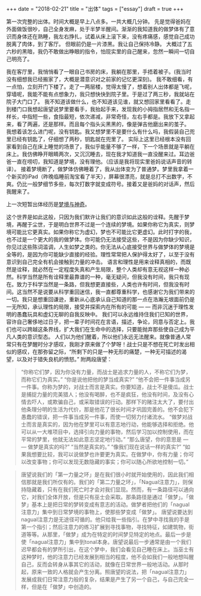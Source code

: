 +++ 
date = "2018-02-21"
title = "出体"
tags = ["essay"]
draft = true
+++

第一次完整的出体。时间大概是早上八点多。一共大概几分钟。
先是觉得爸妈在外面做饭很吵，自己全身发麻，处于半梦半醒间。渐渐的我知道我的做梦体有了意识而身体还在熟睡，我左右挣扎，试着从床上滚下来，没有疼痛感，感觉自己成功脱离了肉体，到了客厅。
但眼前仍是一片漆黑。我让自己保持冷静。
大概过了五六秒的黑暗，我仍不敢做出睁眼的指令，怕现实里的自己醒来，忽然一瞬间一切自己明亮了。

我在客厅里，我悄悄看了一眼自己书房的床，我躺在那里，手捂着被子。(我当时没有细想我已经搬家了，大概是潜意识对之前家的记忆更深刻)。
我不敢细看，有一点怕，立刻开门下楼了。走了一两层楼，觉得太慢了，想着别人出体都是飞呢，穿墙呢，我能不能有点想象力，我只想快快到院子里。于是过了两三秒，我就站在院子大门口了。
我不知道该做什么，也不知道该见谁，就又想回家里看看了。走到楼门口我想起唐望说梦里要看手，我抬起手来，发现我的小拇指居然和无名指一样长，中指短一些，食指最短，依次递减，非常奇怪，左右手都是。我放下又拿起来，看了两遍，还是那样。而且每个指头尖黑黑的，像是弹吉他磨出来的茧子。
我想着该怎么进门呢，没有钥匙。我又想梦里不是要什么有什么吗，我假装自己兜里已经有钥匙了，仔细想了两秒，钥匙就在兜里了。
实际上这里已经根本没有回家看到自己在床上睡觉的场景了，我似乎能量不够了一样，下一个场景就是平躺在床上。我仿佛睁开眼睛两次，又沉沉睡去，现在我才知道我一直没醒来过。耳边爸爸一直在唠叨，我知道是梦境，没有理他。（应该是我将现实里爸妈说话声音的转译）。
接着梦境断了，做梦体仿佛睡着了，我从出体变为了普通梦。梦里我拿着一个新买的iPad（昨晚临睡前淘宝看了半天），屏幕很漂亮，就是总打不出数字，不爽。仍比一般梦细节多些，每次打数字就变成符号。接着又是爸妈的对话声，然后我醒来了。

上一次短暂出体经历是[梦境与神奇](https://yanjiyu.com/posts/amazingdream/)。

这个世界是如此这般，只因为我们默许让我们的意识如此这般的诠释。先醒于梦境，再醒于尘世，于是明白世界不过是一个连续的梦境。如果你称它为真实，则梦境可能比它更真实。如果你称它为虚幻，梦也不可能比它更虚幻。此时打字的我，也不过是一个更大的我的做梦体。你可能仍无法接受这些，不是因为你缺少知识，你见过这些陈词滥调，人生如梦之类的。你无法从心底接受世界与做梦体的梦境是全等的，是因为你可能缺少直接的经验。理性常常把人保护得太好了，以至于没有意识到自己完全有机会接触到力量的冲击。
语言和理性是用来诠释真相的，而既然是诠释，就必然在一定程度失真和产生局限，整个人类却有意无视这样一种必然。科学当然是所有诠释里最靠谱的一种，毫无疑问，但我没有时间，我只有现在。致力于科学当然是一条路，但我想更直接些，人类也许有时间，但我没有时间。这当然不是说要从科学重回迷信，我一直都尊重科学，也感谢它为我们带来的一切。我只是想重回谦逊，重新从心底承认自己知道的那一点在浩瀚无垠面前仍是一无所知，承认理性的局限，接受并探索内在所有的可能 — — 而非沉迷于理性发明的愚蠢玩具和虚幻无聊的自我反映中。
我们可以永远维持住我们已知的世界，容许自己奢侈地过日子，把一辈子时间花在言语，描述，争论，同意与否定上。我们也可以跨越这条界线，扩大我们在生命中的选择，只要能抛弃那些使自己成为平凡人类的意识型态。
人们以为他们醒着，所以他们永远无法醒来。就像普通人常常只有在梦醒时分才感叹，我刚才原来做了个梦呀！战士只是不想在死亡时发出相似的感叹，在那弥留之际，“所剩下的只是一种无形的痛楚，一种无可描述的渴望，以及对于错失良机的愤怒。”
附两段唐望：

> “你称它们梦，因为你没有力量，而战士是追求力量的人，不称它们为梦，而称它们为真实。”
“你是说他把他的梦当成真实?”
“他不会把一件事当成另一件事。你称为梦的，对战士而言是真实。你要知道，战士不是傻瓜。战士是捕捉力量的完美猎人；他没有喝醉，也不是疯狂，他没有时间，及没有心情去吓人，或欺骗自己，或采取错误的行动。那样下的赌注太大了，要付出他条理分明的生活为代价，那是他花了很长时间才巩固完善的。他不会犯下愚蠢的错误，把一件事当成另一件事，而使一切努力付诸流水。
“做梦对战士而言是真实的，因为他在梦里可以有意志地行动，他能够选择和拒绝。他可以从一大堆项目中，选择引向力量的事物，然后学习加以控制使用，而在平常的梦里，他就无法如此意志坚定地行动。”
“那么唐望，你的意思是 — — 做梦是真实的吗?”
“当然是真实的。”
“像我们现在说话一样的真实?”
“如果我想要比较，我可以说做梦也许要更为真实。在做梦中，你有力量；你可以改变事物；你可以发现无数隐藏的事实；你可以随心所欲地控制一切。”

> 唐望说我们的「第一力量之环」是在我们很小时就开始使用的，因此我们相信那就是我们所仅有的。我们的「第二力量之环」，「Nagual注意力」，则保持隐藏着，只有在我们死亡时才会对我们显现。然而，有一条路径可以通向它，对我们全体开放，但是只有巫士会采取。那条路径是通过「做梦」。「做梦」基本上是把日常的梦转变成有意志的活动。做梦者把他们的「nagual注意力」集中到日常梦境的事物上，使那些梦变成「做梦」。
唐望说要达到nagual注意力是无途径可循的。他只给我一些指引。在梦中寻找我的手是第一个指引；然后注意力的练习扩展到寻找事物，寻找特征，如建筑物，街道等等。从那里，「做梦」成为在特定的时间梦见特定的地点。最后一步是使「nagual注意力」集中到tonal本身。唐望说最后一步通常是由一个我们迟早都会有的梦所引出，在这个梦中，我们会看见自己睡在床上。当巫士有这种梦时，他的注意力已经发展到相当的程度，他不会如我们一般地想叫醒自己，反而会转身从事其它的活动，就像在日常世界一般地活动。从那时起，原来一致的人格就会产生分离。照唐望的说法，把「nagual注意力」发展成我们日常注意力般的复杂，结果是产生了另一个自己，与自己完全一样，但是在「做梦」中创造的。